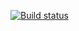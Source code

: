 [![Build status](https://ci.appveyor.com/api/projects/status/jc8j5e2m2taoa5kg?svg=true)](https://ci.appveyor.com/project/Negrustin/deliverycardtestmode)